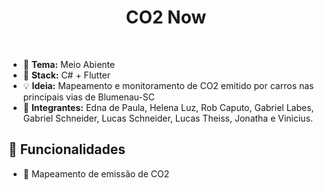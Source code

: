 <h1 align="center">CO2 Now</h1>
<br>

- 🌲 **Tema:** Meio Abiente
- 🌾 **Stack:** C# + Flutter
- 💡 **Ideia:** Mapeamento e monitoramento de CO2 emitido por carros nas principais vias de Blumenau-SC
- 👫 **Integrantes:** Edna de Paula, Helena Luz, Rob Caputo, Gabriel Labes, Gabriel Schneider, Lucas Schneider, Lucas Theiss, Jonatha e Vinicius.

## 🎇 Funcionalidades

- 🔎 Mapeamento de emissão de CO2
